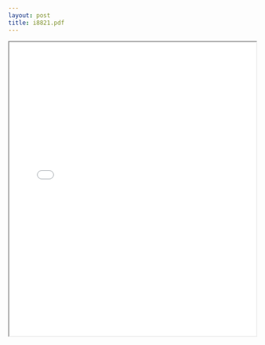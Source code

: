 ```yaml
---
layout: post
title: i8821.pdf
---
```


<div class="pdf-container">
<iframe src="/ea/assets/pdfs/i8821.pdf" height="600" width="100%" allowFullScreen="true"></iframe>
</div>

